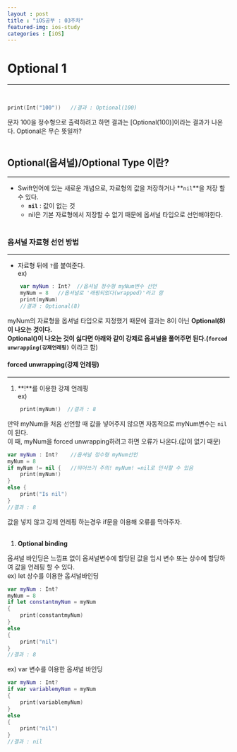 ```yaml
---
layout : post
title : "iOS공부 : 03주차"
featured-img: ios-study
categories : [iOS]
---
```


# Optional 1
---
<br>

```swift
print(Int("100"))   //결과 : Optional(100)
```
문자 100을 정수형으로 출력하려고 하면 결과는 [Optional(100)]이라는 결과가 나온다.  Optional은 무슨 뜻일까?  
<br>

## Optional(옵셔널)/Optional Type 이란?
---
* Swift언어에 있는 새로운 개념으로, 자료형의 값을 저장하거나 **`nil`**을 저장 할 수 있다.  
    * **`nil`** : 값이 없는 것 
    * nil은 기본 자료형에서 저장할 수 없기 때문에 옵셔널 타입으로 선언해야한다.
    <br>   

### 옵셔널 자료형 선언 방법
---
* 자료형 뒤에 `?`를 붙여준다.  
ex)  
```swift
    var myNum : Int?  //옵셔널 정수형 myNum변수 선언     
    myNum = 8   //옵셔널로 '래핑되었다(wrapped)'라고 함
    print(myNum)
    //결과 : Optional(8)
```  
myNum의 자료형을 옵셔널 타입으로 지정했기 때문에 결과는 8이 아닌 **Optional(8)**이 나오는 것이다.  
Optional()이 나오는 것이 싫다면 아래와 같이 강제로 옵셔널을 풀어주면 된다.(**`forced unwrapping(강제언레핑)`** 이라고 함) 

#### forced unwrapping(강제 언레핑)
---

1. **!**를 이용한 강제 언레핑  
ex)  
```swift
    print(myNum!)  //결과 : 8
```  
만약 myNum을 처음 선언할 때 값을 넣어주지 않으면 자동적으로 myNum변수는 `nil`이 된다.  
이 때, myNum을 forced unwrapping하려고 하면 오류가 나온다.(값이 없기 때문)  

```swift
var myNum : Int?    //옵셔널 정수형 myNum선언
myNum = 8
if myNum != nil {   //띄어쓰기 주의! myNum! =nil로 인식할 수 있음
    print(myNum!)
}
else {
    print("Is nil")
}
//결과 : 8
```  

값을 넣지 않고 강제 언레핑 하는경우 if문을 이용해 오류를 막아주자.  
<br>

1. **Optional binding**  

옵셔널 바인딩은 느낌표 없이 옵셔널변수에 할당된 값을 임시 변수 또는 상수에 할당하여 값을 언레핑 할 수 있다.   
ex)  let 상수를 이용한 옵셔널바인딩  
```swift
var myNum : Int?
myNum = 8
if let constantmyNum = myNum 
{
    print(constantmyNum)
}
else
{
    print("nil")
}
//결과 : 8
```  
ex) var 변수를 이용한 옵셔널 바인딩
```swift
var myNum : Int?
if var variablemyNum = myNum 
{
    print(variablemyNum)
}
else
{
    print("nil")
}
//결과 : nil
```  


















